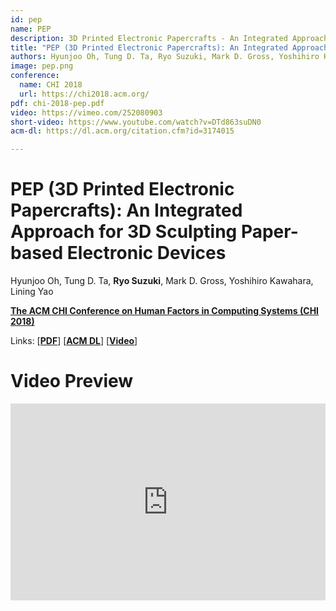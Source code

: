 ```yaml
---
id: pep
name: PEP
description: 3D Printed Electronic Papercrafts - An Integrated Approach for 3D Sculpting Paper-based Electronic Devices
title: "PEP (3D Printed Electronic Papercrafts): An Integrated Approach for 3D Sculpting Paper-based Electronic Devices"
authors: Hyunjoo Oh, Tung D. Ta, Ryo Suzuki, Mark D. Gross, Yoshihiro Kawahara, Lining Yao
image: pep.png
conference:
  name: CHI 2018
  url: https://chi2018.acm.org/
pdf: chi-2018-pep.pdf
video: https://vimeo.com/252080903
short-video: https://www.youtube.com/watch?v=DTd863suDN0
acm-dl: https://dl.acm.org/citation.cfm?id=3174015

---
```


# PEP (3D Printed Electronic Papercrafts): An Integrated Approach for 3D Sculpting Paper-based Electronic Devices

Hyunjoo Oh, Tung D. Ta, **Ryo Suzuki**, Mark D. Gross, Yoshihiro Kawahara, Lining Yao

[**The ACM CHI Conference on Human Factors in Computing Systems (CHI 2018)**](https://chi2018.acm.org/)

Links:
[**[PDF](http://ryosuzuki.org/publications/chi-2018-pep.pdf)**]
[**[ACM DL](https://dl.acm.org/citation.cfm?id=3174015)**]
[**[Video](https://www.youtube.com/watch?v=DTd863suDN0)**]



# Video Preview

<div class="video-container">
  <iframe class="embed" width="100%" height="315" src="https://www.youtube.com/embed/DTd863suDN0?autoplay=1&mute=1&rel=0&loop=1" frameborder="0" allow="accelerometer; autoplay; encrypted-media; gyroscope; picture-in-picture" allowfullscreen></iframe>
</div>





